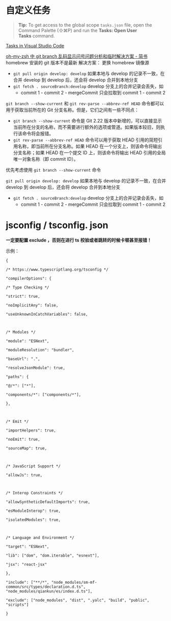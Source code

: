 
# 自定义任务

> **Tip:** To get access to the global scope `tasks.json` file, open the Command Palette (⇧⌘P) and run the **Tasks: Open User Tasks** command.

[Tasks in Visual Studio Code](https://code.visualstudio.com/docs/editor/tasks#_task-autodetection)


[oh-my-zsh 中 git branch 乱码显示问号问题分析和临时解决方案 - 简书](https://www.jianshu.com/p/af56b1ad9ea0)
homebrew 安装的 git 版本不是最新
	解决方案： 更换 homebrew 镜像源

- `git pull origin develop: develop` 如果本地与 develop 的记录不一致，在合并 develop 到 develop 后，还会将 develop 合并到本地分支
- `git fetch . sourceBranch:develop` develop 分支上的合并记录会丢失，如
	- commit 1 - commit 2 - mergeCommit 只会拉取到 commit 1 - commit 2



`git branch --show-current` 和 `git rev-parse --abbrev-ref HEAD` 命令都可以用于获取当前所在的 Git 分支名称。但是，它们之间有一些不同点：

- `git branch --show-current` 命令是 Git 2.22 版本中新增的，可以直接显示当前所在分支的名称，而不需要进行额外的选项或管道。如果版本较旧，则执行该命令将会报错。
- `git rev-parse --abbrev-ref HEAD` 命令可以用于获取 HEAD 引用的简短引用名称，即当前所在分支名称。如果 HEAD 在一个分支上，则该命令将输出分支名称；如果 HEAD 在一个提交 ID 上，则该命令将输出 HEAD 引用的全局唯一对象名称（即 commit ID）。

优先考虑使用 `git branch --show-current` 命令


`git pull origin develop: develop` 如果本地与 develop 的记录不一致，在合并 develop 到 develop 后，还会将 develop 合并到本地分支
- `git fetch . sourceBranch:develop` develop 分支上的合并记录会丢失，如
	- commit 1 - commit 2 - mergeCommit 只会拉取到 commit 1 - commit 2



# jsconfig / tsconfig. json

**一定要配置 exclude ，否则在进行 ts 校验或者跳转的时候卡顿甚至报错！**

示例：

```
{

/* https://www.typescriptlang.org/tsconfig */

"compilerOptions": {

/* Type Checking */

"strict": true,

"noImplicitAny": false,

"useUnknownInCatchVariables": false,

  

/* Modules */

"module": "ESNext",

"moduleResolution": "bundler",

"baseUrl": ".",

"resolveJsonModule": true,

"paths": {

"@/*": ["*"],

"components/*": ["components/*"],

},

  

/* Emit */

"importHelpers": true,

"noEmit": true,

"sourceMap": true,

  

/* JavaScript Support */

"allowJs": true,

  

/* Interop Constraints */

"allowSyntheticDefaultImports": true,

"esModuleInterop": true,

"isolatedModules": true,

  

/* Language and Environment */

"target": "ESNext",

"lib": ["dom", "dom.iterable", "esnext"],

"jsx": "react-jsx"

},

"include": ["**/*", "node_modules/sm-mf-common/src/types/declaration.d.ts", "node_modules/qiankun/es/index.d.ts"],

"exclude": ["node_modules", "dist", ".yalc", "build", "public", "scripts"]

}
```
